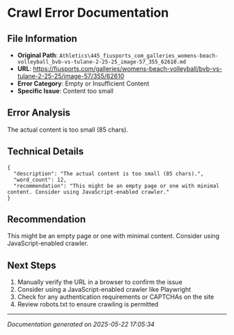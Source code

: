 # Crawl Error Documentation

## File Information
- **Original Path**: `Athletics\445_fiusports_com_galleries_womens-beach-volleyball_bvb-vs-tulane-2-25-25_image-57_355_62610.md`
- **URL**: https://fiusports.com/galleries/womens-beach-volleyball/bvb-vs-tulane-2-25-25/image-57/355/62610
- **Error Category**: Empty or Insufficient Content
- **Specific Issue**: Content too small

## Error Analysis
The actual content is too small (85 chars).

## Technical Details
```
{
  "description": "The actual content is too small (85 chars).",
  "word_count": 12,
  "recommendation": "This might be an empty page or one with minimal content. Consider using JavaScript-enabled crawler."
}
```

## Recommendation
This might be an empty page or one with minimal content. Consider using JavaScript-enabled crawler.

## Next Steps
1. Manually verify the URL in a browser to confirm the issue
2. Consider using a JavaScript-enabled crawler like Playwright
3. Check for any authentication requirements or CAPTCHAs on the site
4. Review robots.txt to ensure crawling is permitted

---
*Documentation generated on 2025-05-22 17:05:34*
